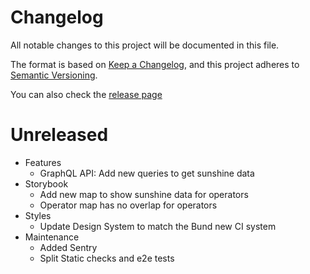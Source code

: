 # Changelog

All notable changes to this project will be documented in this file.

The format is based on [Keep a Changelog](https://keepachangelog.com/en/1.0.0/),
and this project adheres to
[Semantic Versioning](https://semver.org/spec/v2.0.0.html).

You can also check the
[release page](https://github.com/visualize-admin/electricity-prices-switzerland/releases)

# Unreleased

- Features
  - GraphQL API: Add new queries to get sunshine data
- Storybook
  - Add new map to show sunshine data for operators
  - Operator map has no overlap for operators
- Styles
  - Update Design System to match the Bund new CI system
- Maintenance
  - Added Sentry
  - Split Static checks and e2e tests
